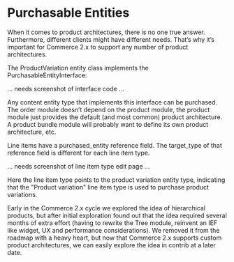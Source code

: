 # Purchasable Entities

When it comes to product architectures, there is no one true answer. Furthermore, different clients might have
different needs. That’s why it’s important for Commerce 2.x to support any number of product architectures.

The ProductVariation entity class implements the PurchasableEntityInterface:

... needs screenshot of interface code ...

Any content entity type that implements this interface can be purchased. The order module doesn’t depend on the
product module, the product module just provides the default (and most common) product architecture. A product bundle
module will probably want to define its own product architecture, etc.

Line items have a purchased_entity reference field. The target_type of that reference field is different for each line
item type.

... needs screenshot of line item type edit page ...

Here the line item type points to the product variation entity type, indicating that the "Product variation" line item
type is used to purchase product variations.

Early in the Commerce 2.x cycle we explored the idea of hierarchical products, but after initial exploration found out
that the idea required several months of extra effort (having to rewrite the Tree module, reinvent an IEF like widget,
UX and performance considerations). We removed it from the roadmap with a heavy heart, but now that Commerce 2.x
supports custom product architectures, we can easily explore the idea in contrib at a later date.

